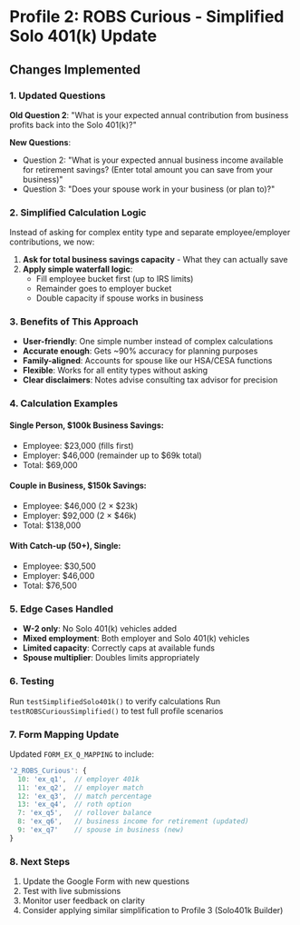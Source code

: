 # Profile 2: ROBS Curious - Simplified Solo 401(k) Update

## Changes Implemented

### 1. Updated Questions
**Old Question 2**: "What is your expected annual contribution from business profits back into the Solo 401(k)?"

**New Questions**:
- Question 2: "What is your expected annual business income available for retirement savings? (Enter total amount you can save from your business)"
- Question 3: "Does your spouse work in your business (or plan to)?"

### 2. Simplified Calculation Logic

Instead of asking for complex entity type and separate employee/employer contributions, we now:

1. **Ask for total business savings capacity** - What they can actually save
2. **Apply simple waterfall logic**:
   - Fill employee bucket first (up to IRS limits)
   - Remainder goes to employer bucket
   - Double capacity if spouse works in business

### 3. Benefits of This Approach

- **User-friendly**: One simple number instead of complex calculations
- **Accurate enough**: Gets ~90% accuracy for planning purposes
- **Family-aligned**: Accounts for spouse like our HSA/CESA functions
- **Flexible**: Works for all entity types without asking
- **Clear disclaimers**: Notes advise consulting tax advisor for precision

### 4. Calculation Examples

#### Single Person, $100k Business Savings:
- Employee: $23,000 (fills first)
- Employer: $46,000 (remainder up to $69k total)
- Total: $69,000

#### Couple in Business, $150k Savings:
- Employee: $46,000 (2 × $23k)
- Employer: $92,000 (2 × $46k)
- Total: $138,000

#### With Catch-up (50+), Single:
- Employee: $30,500
- Employer: $46,000
- Total: $76,500

### 5. Edge Cases Handled

- **W-2 only**: No Solo 401(k) vehicles added
- **Mixed employment**: Both employer and Solo 401(k) vehicles
- **Limited capacity**: Correctly caps at available funds
- **Spouse multiplier**: Doubles limits appropriately

### 6. Testing

Run `testSimplifiedSolo401k()` to verify calculations
Run `testROBSCuriousSimplified()` to test full profile scenarios

### 7. Form Mapping Update

Updated `FORM_EX_Q_MAPPING` to include:
```javascript
'2_ROBS_Curious': {
  10: 'ex_q1',  // employer 401k
  11: 'ex_q2',  // employer match
  12: 'ex_q3',  // match percentage
  13: 'ex_q4',  // roth option
  7: 'ex_q5',   // rollover balance
  8: 'ex_q6',   // business income for retirement (updated)
  9: 'ex_q7'    // spouse in business (new)
}
```

### 8. Next Steps

1. Update the Google Form with new questions
2. Test with live submissions
3. Monitor user feedback on clarity
4. Consider applying similar simplification to Profile 3 (Solo401k Builder)